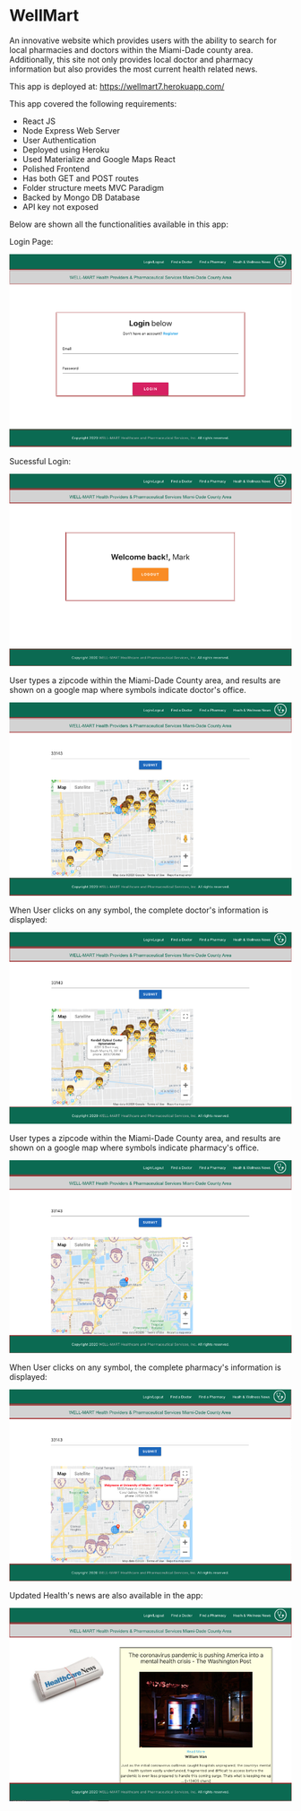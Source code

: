 # WellMart #

An innovative website which provides users with the ability to search for local pharmacies and doctors within the Miami-Dade county area. Additionally, this site not only provides local doctor and pharmacy information but also provides the most current health related news.

This app is deployed at:  https://wellmart7.herokuapp.com/

This app covered the following requirements:

- React JS
- Node Express Web Server
- User Authentication
- Deployed using Heroku
- Used Materialize and Google Maps React
- Polished Frontend
- Has both GET and POST routes
- Folder structure meets MVC Paradigm
- Backed by Mongo DB Database
- API key not exposed

Below are shown all the functionalities available in this app:

Login Page:

![](client/public/Project3_1.png)

Sucessful Login:

![](client/public/Project3_2.png)

User types a zipcode within the Miami-Dade County area, and results are shown on a google map where symbols indicate doctor's office.

![](client/public/Project3_3.png)

When User clicks on any symbol, the complete doctor's information is displayed: 

![](client/public/Project3_4.png)

User types a zipcode within the Miami-Dade County area, and results are shown on a google map where symbols indicate pharmacy's office.

![](client/public/Project3_5.png)

When User clicks on any symbol, the complete pharmacy's information is displayed: 

![](client/public/Project3_6.png)

Updated Health's news are also available in the app:

![](client/public/Project3_7.png)
